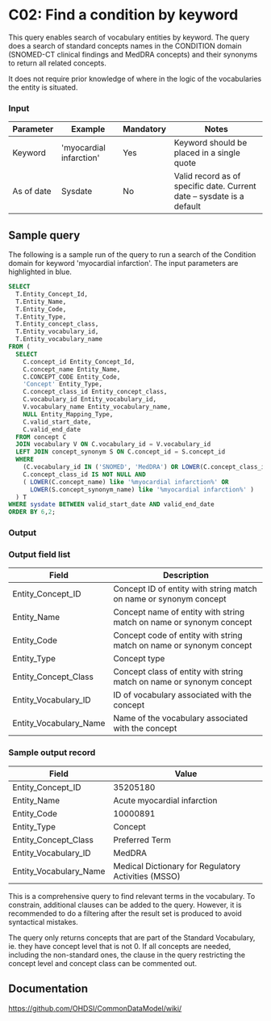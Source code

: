 # C02: Find a condition by keyword

This query enables search of vocabulary entities by keyword. The query does a search of standard concepts names in the CONDITION domain (SNOMED-CT clinical findings and MedDRA concepts) and their synonyms to return all related concepts.

It does not require prior knowledge of where in the logic of the vocabularies the entity is situated.

### Input

|  Parameter |  Example |  Mandatory |  Notes |
| --- | --- | --- | --- |
|  Keyword |  'myocardial infarction' |  Yes | Keyword should be placed in a single quote |
|  As of date |  Sysdate |  No | Valid record as of specific date. Current date – sysdate is a default |

## Sample query
The following is a sample run of the query to run a search of the Condition domain for keyword 'myocardial infarction'. The input parameters are highlighted in  blue.

```sql
SELECT 
  T.Entity_Concept_Id, 
  T.Entity_Name, 
  T.Entity_Code, 
  T.Entity_Type, 
  T.Entity_concept_class, 
  T.Entity_vocabulary_id, 
  T.Entity_vocabulary_name 
FROM ( 
  SELECT 
    C.concept_id Entity_Concept_Id, 
    C.concept_name Entity_Name, 
    C.CONCEPT_CODE Entity_Code, 
    'Concept' Entity_Type, 
    C.concept_class_id Entity_concept_class, 
    C.vocabulary_id Entity_vocabulary_id, 
    V.vocabulary_name Entity_vocabulary_name, 
    NULL Entity_Mapping_Type, 
    C.valid_start_date, 
    C.valid_end_date 
  FROM concept C 
  JOIN vocabulary V ON C.vocabulary_id = V.vocabulary_id 
  LEFT JOIN concept_synonym S ON C.concept_id = S.concept_id 
  WHERE 
    (C.vocabulary_id IN ('SNOMED', 'MedDRA') OR LOWER(C.concept_class_id) = 'clinical finding' ) AND 
    C.concept_class_id IS NOT NULL AND 
    ( LOWER(C.concept_name) like '%myocardial infarction%' OR 
      LOWER(S.concept_synonym_name) like '%myocardial infarction%' ) 
  ) T
WHERE sysdate BETWEEN valid_start_date AND valid_end_date 
ORDER BY 6,2;
```


### Output

### Output field list

|  Field |  Description |
| --- | --- |
|  Entity_Concept_ID |  Concept ID of entity with string match on name or synonym concept |
|  Entity_Name |  Concept name of entity with string match on name or synonym concept |
|  Entity_Code |  Concept code of entity with string match on name or synonym concept  |
|  Entity_Type |  Concept type |
|  Entity_Concept_Class |  Concept class of entity with string match on name or synonym concept |
|  Entity_Vocabulary_ID |  ID of vocabulary associated with the concept |
|  Entity_Vocabulary_Name |  Name of the vocabulary associated with the concept |


### Sample output record

|  Field |  Value |
| --- | --- |
|  Entity_Concept_ID |  35205180 |
|  Entity_Name |  Acute myocardial infarction |
|  Entity_Code |  10000891 |
|  Entity_Type |  Concept |
|  Entity_Concept_Class |  Preferred Term |
|  Entity_Vocabulary_ID |  MedDRA |
|  Entity_Vocabulary_Name |  Medical Dictionary for Regulatory Activities (MSSO) |

This is a comprehensive query to find relevant terms in the vocabulary. To constrain, additional clauses can be added to the query. However, it is recommended to do a filtering after the result set is produced to avoid syntactical mistakes.

The query only returns concepts that are part of the Standard Vocabulary, ie. they have concept level that is not 0. If all concepts are needed, including the non-standard ones, the clause in the query restricting the concept level and concept class can be commented out. 

## Documentation
https://github.com/OHDSI/CommonDataModel/wiki/
